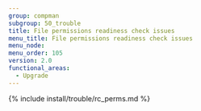 ```yaml
---
group: compman
subgroup: 50_trouble
title: File permissions readiness check issues
menu_title: File permissions readiness check issues
menu_node:
menu_order: 105
version: 2.0
functional_areas:
  - Upgrade
---
```


{% include install/trouble/rc_perms.md %}
